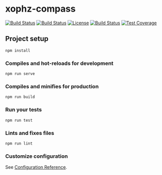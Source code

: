 # xophz-compass
[![Build Status](https://img.shields.io/github/forks/XenGenie/Xophz-COMPASS.svg)](https://github.com/XenGenie/Xophz-COMPASS)
[![Build Status](https://img.shields.io/github/stars/XenGenie/Xophz-COMPASS.svg)](https://github.com/XenGenie/Xophz-COMPASS)
[![License](https://img.shields.io/github/license/XenGenie/Xophz-COMPASS.svg)](https://github.com/XenGenie/Xophz-COMPASS)
[![Build Status](https://img.shields.io/travis/XenGenie/Xophz-COMPASS/master.svg)](https://travis-ci.org/XenGenie/Xophz-COMPASS)
[![Test Coverage](https://img.shields.io/codecov/c/github/XenGenie/Xophz-COMPASS/master.svg)](https://codecov.io/github/XenGenie/Xophz-COMPASS?branch=master)

## Project setup
```
npm install
```

### Compiles and hot-reloads for development
```
npm run serve
```

### Compiles and minifies for production
```
npm run build
```

### Run your tests
```
npm run test
```

### Lints and fixes files
```
npm run lint
```

### Customize configuration
See [Configuration Reference](https://cli.vuejs.org/config/).
